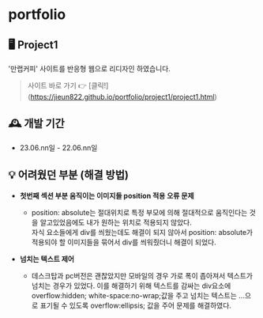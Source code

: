 # portfolio

## 🖥️ Project1
'만랩커피' 사이트를 반응형 웹으로 리디자인 하였습니다.

> 사이트 바로 가기 👉 [클릭!] (https://jieun822.github.io/portfolio/project1/project1.html)

## 🕰️ 개발 기간
* 23.06.nn일 - 22.06.nn일

## 💡 어려웠던 부분 (해결 방법)  
- **첫번째 섹션 부분 움직이는 이미지들 position 적용 오류 문제**
  - position: absolute는 절대위치로 특정 부모에 의해 절대적으로 움직인다는 것을 알고있었음에도 내가 원하는 위치로 적용되지 않았다. </br> 자식 요소들에게 div를 씌웠는데도 해결이 되지 않아서 position: absolute가 적용되야 할 이미지들을 묶어서 div를 씌워줬더니 해결이 되었다.
    
- **넘치는 텍스트 제어**
   - 데스크탑과 pc버전은 괜찮았지만 모바일의 경우 가로 폭이 좁아져서 텍스트가 넘치는 경우가 있었다. 이를 해결하기 위해 텍스트를 감싸는 div요소에 overflow:hidden; white-space:no-wrap;값을 주고 넘치는 텍스트는 ...으로 표기될 수 있도록 overflow:ellipsis; 값을 주어 문제를 해결하였다.
   

